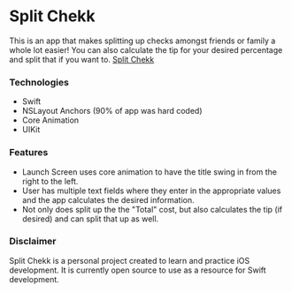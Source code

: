 # Split Chekk
This is an app that makes splitting up checks amongst friends or family a whole lot easier! You can also calculate the tip for your desired percentage and split that if you want to.
[Split Chekk](https://itunes.apple.com/us/app/split-chekk/id1250992847?mt=8)

### Technologies
* Swift 
* NSLayout Anchors (90% of app was hard coded)
* Core Animation
* UIKit

### Features
* Launch Screen uses core animation to have the title swing in from the right to the left.
* User has multiple text fields where they enter in the appropriate values and the app calculates the desired information.
* Not only does split up the the "Total" cost, but also calculates the tip (if desired) and can split that up as well. 

### Disclaimer
Split Chekk is a personal project created to learn and practice iOS development. It is currently open source to use as a resource for Swift development.

